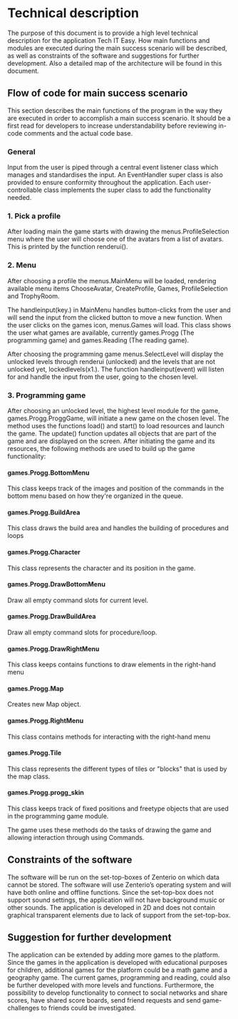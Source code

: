# Technical description
The purpose of this document is to provide a high level technical description for the application Tech IT Easy. How main functions and modules are executed during the main success scenario will be described, as well as constraints of the software and suggestions for further development. Also a detailed map of the architecture will be found in this document.

## Flow of code for main success scenario
This section describes the main functions of the program in the way they are executed in order to accomplish a main success scenario. It should be a first read for developers to increase understandability before reviewing in-code comments and the actual code base.

### General
Input from the user is piped through a central event listener class which manages and standardises the input. An EventHandler super class is also provided to ensure conformity throughout the application. Each user-controllable class implements the super class to add the functionality needed.

### 1. Pick a profile
After loading main the game starts with drawing the menus.ProfileSelection menu where the user will choose one of the avatars from a list of avatars. This is printed by the function renderui().

### 2. Menu
After choosing a profile the menus.MainMenu will be loaded, rendering available menu items ChooseAvatar, CreateProfile, Games, ProfileSelection and TrophyRoom.

The handleinput(key.) in MainMenu handles button-clicks from the user and will send the input from the clicked button to move a new function. When the user clicks on the games icon, menus.Games will load. This class shows the user what games are available, currently games.Progg (The programming game) and games.Reading (The reading game).

After choosing the programming game menus.SelectLevel will display the unlocked levels through renderui (unlocked) and the levels that are not unlocked yet, lockedlevels(x1.). The function handleinput(event) will listen for and handle the input from the user, going to the chosen level.

### 3. Programming game
After choosing an unlocked level, the highest level module for the game, games.Progg.ProggGame, will initiate a new game on the chosen level. The method uses the functions load() and start() to load resources and launch the game. The update() function updates all objects that are part of the game and are displayed on the screen. After initiating the game and its resources, the following methods are used to build up the game functionality:


#### games.Progg.BottomMenu
This class keeps track of the images and position of the commands in the bottom menu based on how they're organized in the queue.

#### games.Progg.BuildArea
This class draws the build area and handles the building of procedures and loops

#### games.Progg.Character
This class represents the character and its position in the game.

#### games.Progg.DrawBottomMenu
Draw all empty command slots for current level.

#### games.Progg.DrawBuildArea
Draw all empty command slots for procedure/loop.

#### games.Progg.DrawRightMenu
This class keeps contains functions to draw elements in the right-hand menu

#### games.Progg.Map
Creates new Map object.

#### games.Progg.RightMenu
This class contains methods for interacting with the right-hand menu

#### games.Progg.Tile
This class represents the different types of tiles or "blocks" that is used by the map class.

#### games.Progg.progg_skin
This class keeps track of fixed positions and freetype objects that are used in the programming game module.

The game uses these methods do the tasks of drawing the game and allowing interaction through using Commands.

## Constraints of the software
The software will be run on the set-top-boxes of Zenterio on which data cannot be stored. The software will use Zenterio’s operating system and will have both online and offline functions. Since the set-top-box does not support sound settings, the application will not have background music or other sounds. The application is developed in 2D and does not contain graphical transparent elements due to lack of support from the set-top-box.

## Suggestion for further development
The application can be extended by adding more games to the platform. Since the games in the application is developed with educational purposes for children, additional games for the platform could be a math game and a geography game. The current games, programming and reading, could also be further developed with more levels and functions. Furthermore, the possibility to develop functionality to connect to social networks and share scores, have shared score boards, send friend requests and send game-challenges to friends could be investigated.
